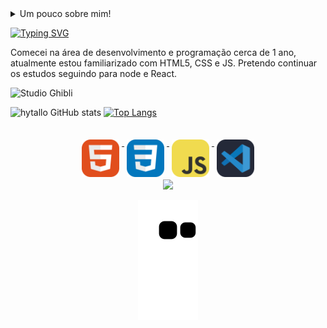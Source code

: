  <details>
 <summary>Um pouco sobre mim!
  
[![Typing SVG](https://readme-typing-svg.herokuapp.com/?color=800080&size=35&center=true&vCenter=true&width=1000&lines=HELLO,+MY+NAME+is+Hytallo+Sousa+Modesto;I'm+19+years+old;I+from+Brasil;Be+Welcome!+:%29)](https://git.io/typing-svg)
  
 Comecei na área de desenvolvimento e programação cerca de 1 ano, atualmente estou familiarizado com HTML5, CSS e JS. Pretendo continuar os estudos seguindo para node e React.
  
  
  
  
   ![Studio Ghibli](https://user-images.githubusercontent.com/104699641/192444433-8b739541-573c-4677-a93d-4dbddcbc7787.gif)
 

   
 ![hytallo GitHub stats](https://github-readme-stats.vercel.app/api?username=hytallo36&show_icons=true&theme=radical) 
  [![Top Langs](https://github-readme-stats.vercel.app/api/top-langs/?username=hytallo36&layout=compact)](https://github.com/anuraghazra/github-readme-stats)
<div align="center">
  <a href="https://github.com/hytallo36">  
</div>
<div align="center" style="display: inline_block"><br>
  <img src="https://github.com/tandpfun/skill-icons/raw/main/icons/HTML.svg" alt="HTML" height="60" style="vertical-align:top; margin:4px">
<img src="https://github.com/tandpfun/skill-icons/raw/main/icons/CSS.svg" alt="CSS" height="60" style="vertical-align:top; margin:4px">
<img src="https://github.com/tandpfun/skill-icons/raw/main/icons/JavaScript.svg" alt="Javascript" height="60" style="vertical-align:top; margin:4px">
<img src="https://github.com/tandpfun/skill-icons/raw/main/icons/VSCode-Dark.svg" alt="VS Code" height="60" style="vertical-align:top; margin:4px">
</div>
 
  
<div align="center"> 
  <a href="https://www.linkedin.com/in/hytallo-sousa-46a41b229/" target="_blank"><img src="https://img.shields.io/badge/-LinkedIn-%230077B5?style=for-the-badge&logo=linkedin&logoColor=white" target="_blank"></a>
 
  ![Snake animation](https://github.com/WaltRod/WaltRod/blob/output/github-contribution-grid-snake.svg)
 
</div>

